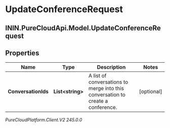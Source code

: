 # UpdateConferenceRequest

## ININ.PureCloudApi.Model.UpdateConferenceRequest

## Properties

|Name | Type | Description | Notes|
|------------ | ------------- | ------------- | -------------|
| **ConversationIds** | **List&lt;string&gt;** | A list of conversations to merge into this conversation to create a conference. | [optional] |



_PureCloudPlatform.Client.V2 245.0.0_
